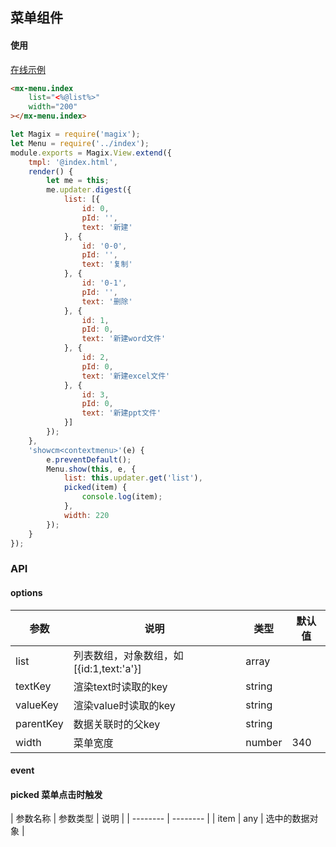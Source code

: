 ## 菜单组件

#### 使用

<a href="https://thx.github.io/magix-gallery/#!/mx-menu/index" target="_blank">在线示例</a>

```html
<mx-menu.index
    list="<%@list%>"
    width="200"
></mx-menu.index>
```

```js
let Magix = require('magix');
let Menu = require('../index');
module.exports = Magix.View.extend({
    tmpl: '@index.html',
    render() {
        let me = this;
        me.updater.digest({
            list: [{
                id: 0,
                pId: '',
                text: '新建'
            }, {
                id: '0-0',
                pId: '',
                text: '复制'
            }, {
                id: '0-1',
                pId: '',
                text: '删除'
            }, {
                id: 1,
                pId: 0,
                text: '新建word文件'
            }, {
                id: 2,
                pId: 0,
                text: '新建excel文件'
            }, {
                id: 3,
                pId: 0,
                text: '新建ppt文件'
            }]
        });
    },
    'showcm<contextmenu>'(e) {
        e.preventDefault();
        Menu.show(this, e, {
            list: this.updater.get('list'),
            picked(item) {
                console.log(item);
            },
            width: 220
        });
    }
});
```

### API

#### options
| 参数 | 说明 | 类型 | 默认值 |
| -------- | -------- | -------- | -------- |
| list    | 列表数组，对象数组，如[{id:1,text:'a'}] | array |  |
| textKey     | 渲染text时读取的key | string |  |
| valueKey     | 渲染value时读取的key | string |  |
| parentKey     | 数据关联时的父key | string |  |
| width     | 菜单宽度 | number | 340 |

#### event
#### picked 菜单点击时触发

| 参数名称 | 参数类型 | 说明 |
| -------- | -------- |
| item | any | 选中的数据对象 |


